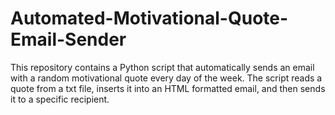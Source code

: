 # Automated-Motivational-Quote-Email-Sender
This repository contains a Python script that automatically sends an email with a random motivational quote every day of the week. The script reads a quote from a txt file, inserts it into an HTML formatted email, and then sends it to a specific recipient.
